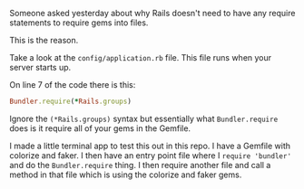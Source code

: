 Someone asked yesterday about why Rails doesn't need to have any require statements to require gems into files.

This is the reason.

Take a look at the `config/application.rb` file. This file runs when your server starts up.

On line 7 of the code there is this:

```rb
Bundler.require(*Rails.groups)
```

Ignore the `(*Rails.groups)` syntax but essentially what `Bundler.require` does is it require all of your gems in the Gemfile.

I made a little terminal app to test this out in this repo. I have a Gemfile with colorize and faker. I then have an entry point file where I `require 'bundler'` and do the `Bundler.require` thing. I then require another file and call a method in that file which is using the colorize and faker gems.
